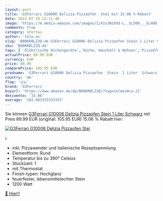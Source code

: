 ```yaml
---
layout: post
title: 'G3Ferrari G10006 Delizia Pizzaofen  Stei mit 15.06 % Rabatt'
date: 2021-07-10 22:11:40
image: 'https://m.media-amazon.com/images/I/41v3N1XOd-L._SL500_._SL400_.jpg'
comments: true
category: ofertas
author: 'tole.es'
slug: 'B00KR8LZ3Q-de G3Ferrari G10006 Delizia Pizzaofen Stein 1 Liter Schwarz'
sku: 'B00KR8LZ3Q-de'
tags: [ 'Elektrische Küchengeräte','Küche, Haushalt & Wohnen','Pizzaöfen','Spezialgeräte','g3ferrari', ]
actualPrice: 89.99 EUR
currency: EUR
price: 89.99
comparePrice: 105.95 EUR
prodname: 'G3Ferrari G10006 Delizia Pizzaofen  Stein  1 Liter  Schwarz'
country: 'de'
flag: '🇩🇪'
brand: 'G3Ferrari'
buyurl: 'https://www.amazon.de/dp/B00KR8LZ3Q/?tag=tolees0ca-21'
descuento: '15.06'
average: '102.883333333333'
---
```


Sie können [G3Ferrari G10006 Delizia Pizzaofen  Stein  1 Liter  Schwarz](https://www.amazon.de/dp/B00KR8LZ3Q/?tag=tolees0ca-21) mit Preis 89.99 EUR (original: 105.95 EUR) 15.06 % Rabatt hier:

[![G3Ferrari G10006 Delizia Pizzaofen  Stei](https://m.media-amazon.com/images/I/41v3N1XOd-L._SL500_._SL400_.jpg)](https://www.amazon.de/dp/B00KR8LZ3Q/?tag=tolees0ca-21)

ℹ️:

- inkl. Pizzawender und italienische Rezeptsammlung
- Elementform: Rund
- Temperatur bis zu 390° Celsius
- Stückzahl: 1
- mit Thermostat
- Finish-typen: Hochglanz
- feuerfester, lebensmittelechter Stein
- 1200 Watt

[🛒 Hier!!](https://www.amazon.de/dp/B00KR8LZ3Q/?tag=tolees0ca-21)
